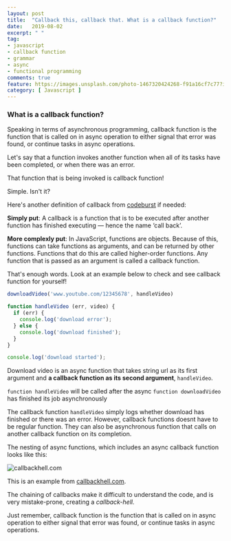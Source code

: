 ```yaml
---
layout: post
title:  "Callback this, callback that. What is a callback function?"
date:   2019-08-02
excerpt: " "
tag:
- javascript
- callback function
- grammar
- async
- functional programming
comments: true
feature: https://images.unsplash.com/photo-1467320424268-f91a16cf7c77?ixlib=rb-1.2.1&ixid=eyJhcHBfaWQiOjEyMDd9&auto=format&fit=crop&w=1500&q=80
category: [ Javascript ]
---
```


### What is a callback function?

Speaking in terms of asynchronous programming, callback function is the function that is called on in async operation to either signal that error was found, or continue tasks in async operations.

Let's say that a function invokes another function when all of its tasks have been completed, or when there was an error.

That function that is being invoked is callback function! 

Simple. Isn't it?

Here's another definition of callback from [codeburst](https://codeburst.io/javascript-what-the-heck-is-a-callback-aba4da2deced) if needed:

**Simply put**: A callback is a function that is to be executed after another function has finished executing — hence the name ‘call back’.  

**More complexly put**: In JavaScript, functions are objects. Because of this, functions can take functions as arguments, and can be returned by other functions. Functions that do this are called higher-order functions. Any function that is passed as an argument is called a callback function.

That's enough words. Look at an example below to check and see callback function for yourself!

```js
downloadVideo('www.youtube.com/12345678', handleVideo)

function handleVideo (err, video) {
  if (err) {
    console.log('download error');
  } else {
    console.log('download finished');
  }
}

console.log('download started');
```

Download video is an async function that takes string url as its first argument and **a callback function as its second argument**, `handleVideo`.

`function handleVideo` will be called after the async `function downloadVideo` has finished its job asynchronously

The callback function `handleVideo` simply logs whether download has finished or there was an error. However, callback functions doesnt have to be regular function. They can also be asynchronous function that calls on another callback function on its completion.

The nesting of async functions, which includes an async callback function looks like this:

![callbackhell.com](/Users/imhojang/Desktop/callbackhell.com.png)

This is an example from [callbackhell.com](www.callbackhell.com).  

The chaining of callbacks make it difficult to understand the code, and is very mistake-prone, creating a *callback-hell.*

Just remember, callback function is the function that is called on in async operation to either signal that error was found, or continue tasks in async operations.



